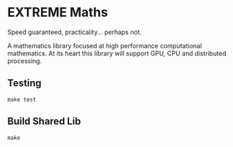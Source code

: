 # EXTREME Maths

Speed guaranteed, practicality..\. perhaps not.

A mathematics library focused at high performance computational mathematics. At its heart this library will support GPU, CPU and distributed processing.

## Testing

    make test

## Build Shared Lib

    make
